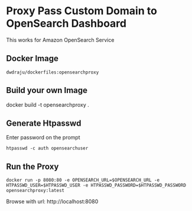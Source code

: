 # Proxy Pass Custom Domain to OpenSearch Dashboard

This works for Amazon OpenSearch Service

## Docker Image
`dwdraju/dockerfiles:opensearchproxy`

## Build your own Image
docker build -t opensearchproxy .

## Generate Htpasswd
Enter password on the prompt

```
htpasswd -c auth opensearchuser
```

## Run the Proxy
```
docker run -p 8080:80 -e OPENSEARCH_URL=$OPENSEARCH_URL -e HTPASSWD_USER=$HTPASSWD_USER -e HTPASSWD_PASSWORD=$HTPASSWD_PASSWORD opensearchproxy:latest
```

Browse with url: http://localhost:8080
